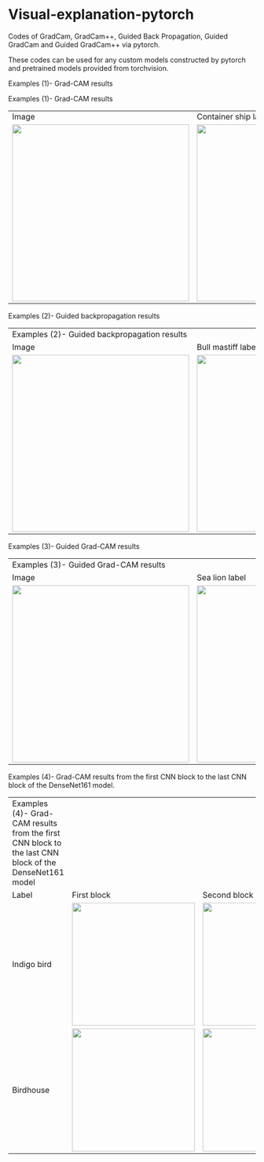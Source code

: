 # Visual-explanation-pytorch
Codes of GradCam, GradCam++, Guided Back Propagation, Guided GradCam and Guided GradCam++ via pytorch.

These codes can be used for any custom models constructed by pytorch and pretrained models provided from torchvision.

Examples (1)- Grad-CAM results

<table>
  <tr>
    Examples (1)- Grad-CAM results
  </tr>
  <tr>
    <td> Image </td> <td> Container ship label </td> <td> Steel arch bridge label </td>
  </tr>
  
  <tr>
    <td> <img src="https://user-images.githubusercontent.com/48608835/129146959-64ad187a-5bd6-430f-953d-9ca85f7a819d.jpg" width=360px></td>
    <td> <img src="https://user-images.githubusercontent.com/48608835/129150001-fe0a36a9-9be9-4e05-b9f0-fc750c4582b0.png" width=360px></td>
    <td> <img src="https://user-images.githubusercontent.com/48608835/129150049-ddc9047f-d9c4-489b-b900-d7cabaa93d94.png" width=360px></td>
  </tr>
</table>

Examples (2)- Guided backpropagation results

<table>
  <tr>
    <td> Examples (2)- Guided backpropagation results </td>
  </tr>
  <tr>
    <td> Image </td> <td> Bull mastiff label </td> <td> Tigercat label </td>
  </tr>
  
  <tr>
    <td> <img src="https://user-images.githubusercontent.com/48608835/129151171-3c45243a-96aa-4010-8eb2-2f04dd8ef198.jpg" width=360px></td>
    <td> <img src="https://user-images.githubusercontent.com/48608835/129151209-45d31871-050c-4fde-b269-8bacb0ed87a2.png" width=360px></td>
    <td> <img src="https://user-images.githubusercontent.com/48608835/129151246-2a6172b7-e258-4a44-a386-076e0d3d352a.png" width=360px></td>
  </tr>
</table>

Examples (3)- Guided Grad-CAM results

<table>
  <tr>
    <td> Examples (3)- Guided Grad-CAM results </td>
  </tr>
  <tr>
    <td> Image </td> <td> Sea lion label </td> <td> Penguin label </td>
  </tr>
  
  <tr>
    <td> <img src="https://user-images.githubusercontent.com/48608835/129152303-b8e3ed68-a5f7-4642-8a14-7cb4ec36148f.jpg" width=360px></td>
    <td> <img src="https://user-images.githubusercontent.com/48608835/129152312-38ba2387-fa55-4aa0-baab-91f793878c39.png" width=360px></td>
    <td> <img src="https://user-images.githubusercontent.com/48608835/129152319-a7748f5c-7de7-4dad-a5b1-05c66fadfe0f.png" width=360px></td>
  </tr>
</table>


Examples (4)- Grad-CAM results from the first CNN block to the last CNN block of the DenseNet161 model.

<table>
  <tr>
    <td> Examples (4)- Grad-CAM results from the first CNN block to the last CNN block of the DenseNet161 model </td>
  </tr>
  <tr>
    <td> Label </td> <td> First block </td> <td> Second block </td> <td> Third block </td> <td> Last block </td>
  </tr>
  
  <tr>
    <td> Indigo bird</td>
    <td> <img src="https://user-images.githubusercontent.com/48608835/129155097-db7bbb3b-b06f-49b1-a78c-6050f0b74ad2.png" width=250px></td>
    <td> <img src="https://user-images.githubusercontent.com/48608835/129155102-3eba316c-8213-42fb-8306-45fc27decca4.png" width=250px></td>
    <td> <img src="https://user-images.githubusercontent.com/48608835/129155115-3a6066ff-8a49-43e6-8e7c-4ece96c3a8d4.png" width=250px></td>
    <td> <img src="https://user-images.githubusercontent.com/48608835/129155457-75b028d9-1968-4595-962c-0a29bcbb2cde.png" width=250px></td>
  </tr>
  
  <tr>
    <td> Birdhouse</td>
    <td> <img src="https://user-images.githubusercontent.com/48608835/129155794-b948c725-4b5e-47af-bff1-145dd5724e59.png" width=250px></td>
    <td> <img src="https://user-images.githubusercontent.com/48608835/129155807-62462f25-a193-45d8-aaeb-882ff2c187dd.png" width=250px></td>
    <td> <img src="https://user-images.githubusercontent.com/48608835/129155817-e98de4a2-c6a6-4709-807a-4774299805c4.png" width=250px></td>
    <td> <img src="https://user-images.githubusercontent.com/48608835/129155818-f4b4564a-74ca-4e0b-9f0d-8f47234184f3.png" width=250px></td>
  </tr>
</table>
